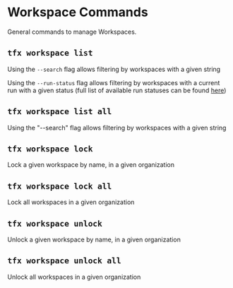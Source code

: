 # Workspace Commands

General commands to manage Workspaces.

## `tfx workspace list`

Using the `--search` flag allows filtering by workspaces with a given string

Using the `--run-status` flag allows filtering by workspaces with a current run with a given status (full list of available run statuses can be found [here](https://www.terraform.io/docs/cloud/api/run.html#run-states))

## `tfx workspace list all`

Using the "--search" flag allows filtering by workspaces with a given string

## `tfx workspace lock`

Lock a given workspace by name, in a given organization

## `tfx workspace lock all`

Lock all workspaces in a given organization

## `tfx workspace unlock`

Unlock a given workspace by name, in a given organization

## `tfx workspace unlock all`

Unlock all workspaces in a given organization
